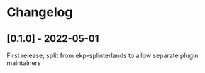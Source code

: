# Changelog

<!-- https://keepachangelog.com/en/1.0.0/ -->

## [0.1.0] - 2022-05-01

First release, split from ekp-splinterlands to allow separate plugin maintainers
